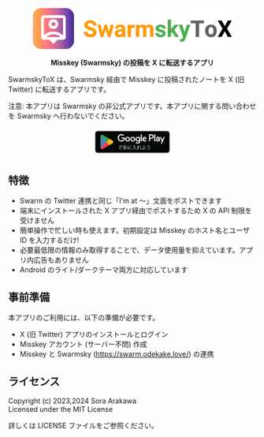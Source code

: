 <div align="center">
<img src="./design/logo.png" width="80%">

**Misskey (Swarmsky) の投稿を X に転送するアプリ**

</div>

SwarmskyToX は、Swarmsky 経由で Misskey に投稿されたノートを X (旧 Twitter) に転送するアプリです。

注意: 本アプリは Swarmsky の非公式アプリです。本アプリに関する問い合わせを Swarmsky へ行わないでください。

<div align="center">
<a href="https://play.google.com/store/apps/details?id=jp.arkw.swarmskytox">
<img src="./design/google-play-badge.png" width="30%">
</a>
</div>

## 特徴

- Swarm の Twitter 連携と同じ「I'm at ～」文面をポストできます
- 端末にインストールされた X アプリ経由でポストするため X の API 制限を受けません
- 簡単操作で忙しい時も使えます。初期設定は Misskey のホスト名とユーザ ID を入力するだけ!
- 必要最低限の情報のみ取得することで、データ使用量を抑えています。アプリ内広告もありません
- Android のライト/ダークテーマ両方に対応しています

## 事前準備

本アプリのご利用には、以下の準備が必要です。

- X (旧 Twitter) アプリのインストールとログイン
- Misskey アカウント (サーバー不問) 作成
- Misskey と Swarmsky (https://swarm.odekake.love/) の連携

## ライセンス

Copyright (c) 2023,2024 Sora Arakawa  
Licensed under the MIT License

詳しくは LICENSE ファイルをご参照ください。
